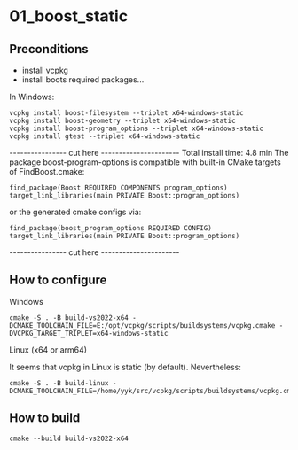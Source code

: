 # 01_boost_static

## Preconditions

- install vcpkg
- install boots required packages...

In Windows:

    vcpkg install boost-filesystem --triplet x64-windows-static
    vcpkg install boost-geometry --triplet x64-windows-static
    vcpkg install boost-program_options --triplet x64-windows-static
    vcpkg install gtest --triplet x64-windows-static

---------------- cut here ----------------------
Total install time: 4.8 min
The package boost-program-options is compatible with built-in CMake targets of FindBoost.cmake:

    find_package(Boost REQUIRED COMPONENTS program_options)
    target_link_libraries(main PRIVATE Boost::program_options)

or the generated cmake configs via:

    find_package(boost_program_options REQUIRED CONFIG)
    target_link_libraries(main PRIVATE Boost::program_options)
---------------- cut here ----------------------


## How to configure

Windows

    cmake -S . -B build-vs2022-x64 -DCMAKE_TOOLCHAIN_FILE=E:/opt/vcpkg/scripts/buildsystems/vcpkg.cmake -DVCPKG_TARGET_TRIPLET=x64-windows-static

Linux (x64 or arm64)

It seems that vcpkg in Linux is static (by default). Nevertheless:

    cmake -S . -B build-linux -DCMAKE_TOOLCHAIN_FILE=/home/yyk/src/vcpkg/scripts/buildsystems/vcpkg.cmake


## How to build

    cmake --build build-vs2022-x64
